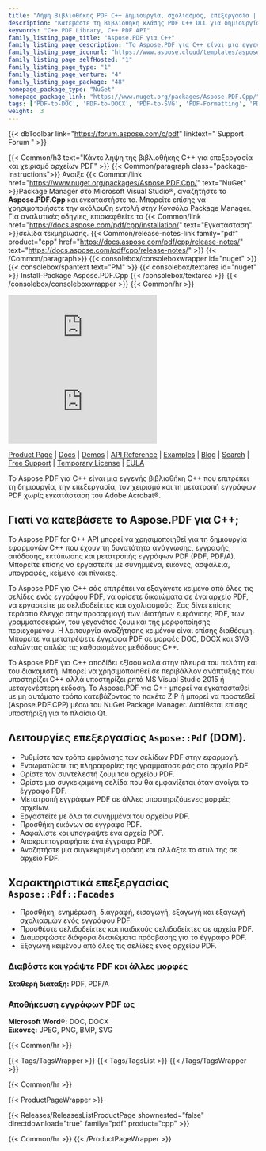 ```yaml
---
title: "Λήψη Βιβλιοθήκης PDF C++ Δημιουργία, σχολιασμός, επεξεργασία | Aspose.PDF"
description: "Κατεβάστε τη Βιβλιοθήκη κλάσης PDF C++ DLL για δημιουργία, επεξεργασία, απόδοση και μετατροπή αρχείων PDF, PDF/A σε DOC, DOCX μέσω API. Υποστηρίζει εικόνες, ασφάλεια, υπογραφές, κείμενο, πίνακες."
keywords: "C++ PDF Library, C++ PDF API"
family_listing_page_title: "Aspose.PDF για C++"
family_listing_page_description: "Το Aspose.PDF για C++ είναι μια εγγενής βιβλιοθήκη C++ που επιτρέπει στους προγραμματιστές να προσθέτουν δυνατότητες διαχείρισης PDF στις εφαρμογές τους C++. Η βιβλιοθήκη επιτρέπει την εκτέλεση ενός ευρέος φάσματος εργασιών επεξεργασίας εγγράφων, συμπεριλαμβανομένης της δημιουργίας αρχείων PDF, επεξεργασίας φορμών, επεξεργασίας κειμένου και σελίδας, διαχείριση σχολιασμών, συνημμένων, σελιδοδεικτών, προσαρμοσμένης διαχείρισης γραμματοσειρών και πολλά άλλα."
family_listing_page_iconurl: "https://www.aspose.cloud/templates/aspose/App_Themes/V3/images/pdf/272x272/aspose_pdf-for-cpp.png"
family_listing_page_selfHosted: "1"
family_listing_page_type: "1"
family_listing_page_venture: "4"
family_listing_page_package: "48"
homepage_package_type: "NuGet"
homepage_package_link: "https://www.nuget.org/packages/Aspose.PDF.Cpp/"
tags: ['PDF-to-DOC', 'PDF-to-DOCX', 'PDF-to-SVG', 'PDF-Formatting', 'PDF-Metadata', 'PDF-Attachment', 'PDF-Images', 'PDF-Encryption', 'PDF-Decryption', 'Search-PDF', 'PDF-Table', 'PDF-Annotations', 'PDF-Bookmarks', 'PDF-Security', 'PDF-Signature', 'PDF-Text-Extraction', 'PDF-to-Image', 'PDF-to-PNG', 'PDF-to-JPEG', 'PDF-to-BMP']
weight:  3
---
```


{{< dbToolbar link="https://forum.aspose.com/c/pdf" linktext=" Support Forum " >}}

{{< Common/h3 text="Κάντε λήψη της βιβλιοθήκης C++ για επεξεργασία και χειρισμό αρχείων PDF"  >}}
{{< Common/paragraph class="package-instructions">}}
Ανοιξε
{{< Common/link href="https://www.nuget.org/packages/Aspose.PDF.Cpp/" text="NuGet"  >}}Package Manager στο Microsoft Visual Studio®, αναζητήστε το <b>Aspose.PDF.Cpp</b> και εγκαταστήστε το. Μπορείτε επίσης να χρησιμοποιήσετε την ακόλουθη εντολή στην Κονσόλα Package Manager. Για αναλυτικές οδηγίες, επισκεφθείτε το
{{< Common/link href="https://docs.aspose.com/pdf/cpp/installation/" text="Εγκατάσταση"  >}}σελίδα τεκμηρίωσης.
{{< Common/release-notes-link family="pdf" product="cpp" href="https://docs.aspose.com/pdf/cpp/release-notes/" text="https://docs.aspose.com/pdf/cpp/release-notes/"  >}}
{{< /Common/paragraph>}}
{{< consolebox/consoleboxwrapper id="nuget" >}}
       {{< consolebox/spantext text="PM" >}}
       {{< consolebox/textarea id="nuget" >}} Install-Package Aspose.PDF.Cpp {{< /consolebox/textarea >}}
{{< /consolebox/consoleboxwrapper >}}
{{< Common/hr >}}

![Nuget](https://img.shields.io/nuget/v/Aspose.PDF.Cpp) ![Nuget](https://img.shields.io/nuget/dt/Aspose.PDF.Cpp)

[Product Page](https://products.aspose.com/pdf/cpp/) | [Docs](https://docs.aspose.com/pdf/cpp/) | [Demos](https://products.aspose.app/pdf/family) | [API Reference](https://reference.aspose.com/pdf/cpp) | [Examples](https://github.com/aspose-pdf/Aspose.Pdf-for-C) | [Blog](https://blog.aspose.com/category/pdf/) | [Search](https://search.aspose.com/) | [Free Support](https://forum.aspose.com/c/pdf) | [Temporary License](https://purchase.aspose.com/temporary-license) | [EULA](https://about.aspose.com/legal/eula/)

Το Aspose.PDF για C++ είναι μια εγγενής βιβλιοθήκη C++ που επιτρέπει τη δημιουργία, την επεξεργασία, τον χειρισμό και τη μετατροπή εγγράφων PDF χωρίς εγκατάσταση του Adobe Acrobat®.

## Γιατί να κατεβάσετε το Aspose.PDF για C++;

Το Aspose.PDF for C++ API μπορεί να χρησιμοποιηθεί για τη δημιουργία εφαρμογών C++ που έχουν τη δυνατότητα ανάγνωσης, εγγραφής, απόδοσης, εκτύπωσης και μετατροπής εγγράφων PDF (PDF, PDF/A). Μπορείτε επίσης να εργαστείτε με συνημμένα, εικόνες, ασφάλεια, υπογραφές, κείμενο και πίνακες.

Το Aspose.PDF για C++ σάς επιτρέπει να εξαγάγετε κείμενο από όλες τις σελίδες ενός εγγράφου PDF, να ορίσετε δικαιώματα σε ένα αρχείο PDF, να εργαστείτε με σελιδοδείκτες και σχολιασμούς. Σας δίνει επίσης τεράστιο έλεγχο στην προσαρμογή των ιδιοτήτων εμφάνισης PDF, των γραμματοσειρών, του γεγονότος ζουμ και της μορφοποίησης περιεχομένου. Η λειτουργία αναζήτησης κειμένου είναι επίσης διαθέσιμη. Μπορείτε να μετατρέψετε έγγραφα PDF σε μορφές DOC, DOCX και SVG καλώντας απλώς τις καθορισμένες μεθόδους C++.

Το Aspose.PDF για C++ αποδίδει εξίσου καλά στην πλευρά του πελάτη και του διακομιστή. Μπορεί να χρησιμοποιηθεί σε περιβάλλον ανάπτυξης που υποστηρίζει C++ αλλά υποστηρίζει ρητά MS Visual Studio 2015 ή μεταγενέστερη έκδοση. Το Aspose.PDF για C++ μπορεί να εγκατασταθεί με μη αυτόματο τρόπο κατεβάζοντας το πακέτο ZIP ή μπορεί να προστεθεί (Aspose.PDF.CPP) μέσω του NuGet Package Manager. Διατίθεται επίσης υποστήριξη για το πλαίσιο Qt.

## Λειτουργίες επεξεργασίας `Aspose::Pdf` (DOM).

- Ρυθμίστε τον τρόπο εμφάνισης των σελίδων PDF στην εφαρμογή.
- Ενσωματώστε τις πληροφορίες της γραμματοσειράς στο αρχείο PDF.
- Ορίστε τον συντελεστή ζουμ του αρχείου PDF.
- Ορίστε μια συγκεκριμένη σελίδα που θα εμφανίζεται όταν ανοίγει το έγγραφο PDF.
- Μετατροπή εγγράφων PDF σε άλλες υποστηριζόμενες μορφές αρχείων.
- Εργαστείτε με όλα τα συνημμένα του αρχείου PDF.
- Προσθήκη εικόνων σε έγγραφο PDF.
- Ασφαλίστε και υπογράψτε ένα αρχείο PDF.
- Αποκρυπτογραφήστε ένα έγγραφο PDF.
- Αναζητήστε μια συγκεκριμένη φράση και αλλάξτε το στυλ της σε αρχείο PDF.

## Χαρακτηριστικά επεξεργασίας `Aspose::Pdf::Facades`

- Προσθήκη, ενημέρωση, διαγραφή, εισαγωγή, εξαγωγή και εξαγωγή σχολιασμών ενός εγγράφου PDF.
- Προσθέστε σελιδοδείκτες και παιδικούς σελιδοδείκτες σε αρχεία PDF.
- Διαμορφώστε διάφορα δικαιώματα πρόσβασης για το έγγραφο PDF.
- Εξαγωγή κειμένου από όλες τις σελίδες ενός αρχείου PDF.

### Διαβάστε και γράψτε PDF και άλλες μορφές

**Σταθερή διάταξη:** PDF, PDF/A

### Αποθήκευση εγγράφων PDF ως

**Microsoft Word®:** DOC, DOCX\
**Εικόνες:** JPEG, PNG, BMP, SVG

{{< Common/hr >}}

{{< Tags/TagsWrapper >}}
 {{< Tags/TagsList >}}
{{< /Tags/TagsWrapper >}}

{{< Common/hr >}}

{{< ProductPageWrapper >}}
<!-- ReleasesListProductPage-->
   {{< Releases/ReleasesListProductPage shownested="false"  directdownload="true" family="pdf" product="cpp" >}}
<!-- /ReleasesListProductPage-->
{{< Common/hr >}}
{{< /ProductPageWrapper >}}

